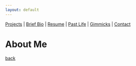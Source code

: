 ```yaml
---
layout: default
---
```

[Projects](./projects.html) | [Brief Bio](./bio.html) | [Resume](https://github.com/iamvarada/CV-Resume/blob/master/Krishna_Varadarajan__Resume.pdf) | [Past Life](http://pravegaracingvit.herokuapp.com/) | [Gimmicks](https://www.behance.net/kvarada) | [Contact](./contacts.html)

# About Me

[back](./)

